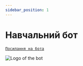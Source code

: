 ```yaml
---
sidebar_position: 1
---
```


# Навчальний бот

[`Посилання на бота`](https://t.me/artemisSchool_bot)

![Logo of the bot](https://cdn4.telegram-cdn.org/file/MBjnC4isfIXqbjtkmfi93s90bhn0zu9BpCoVwwzzuX_Outo3LrY2Ec5IbvcNO6QA0-NkdYqfjySNY9ka3MwH5ZNy2F0XzbgH-QsACg5bIIPRiY93Dccgp7LTd9CgsB8NBPOh6bV6AqQUk5YEwhueWjsQDHkjI9e7yUPF2puLeSvMY4gu4oFMvIsHkyssX_yj06Fc9eO1COH4P8gpg1vI4jpt3B1TRaJNuJnjh3dAUhhuYWd6blMNkWxeR74u6IYQ9-6khT_5-T5kC1vT-nAPq1Em1Q4axgHOKP0O5im4b_3vf3EcSE2QS-p76dIl4WAivOrq7pPJ5L17mCl_9wSDlQ.jpg "Фото")


